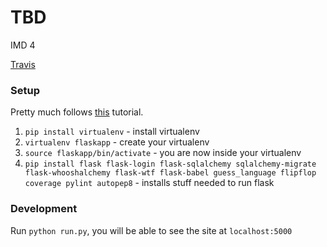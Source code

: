 # TBD
IMD 4

[Travis](https://travis-ci.org/cs373gc-fall-2016/TBD)

### Setup 
Pretty much follows [this](https://blog.miguelgrinberg.com/post/the-flask-mega-tutorial-part-i-hello-world) tutorial.

1. `pip install virtualenv` - install virtualenv
2. `virtualenv flaskapp` - create your virtualenv
3. `source flaskapp/bin/activate` - you are now inside your virtualenv
4. `pip install flask flask-login flask-sqlalchemy sqlalchemy-migrate flask-whooshalchemy flask-wtf flask-babel guess_language flipflop coverage pylint autopep8` - installs stuff needed to run flask

### Development
Run `python run.py`, you will be able to see the site at `localhost:5000`
